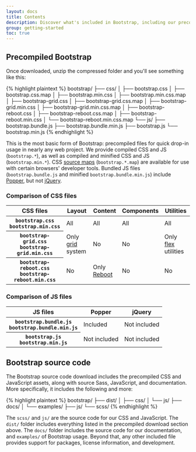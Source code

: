 ```yaml
---
layout: docs
title: Contents
description: Discover what's included in Bootstrap, including our precompiled and source code flavors. Remember, Bootstrap's JavaScript plugins require jQuery.
group: getting-started
toc: true
---
```


## Precompiled Bootstrap

Once downloaded, unzip the compressed folder and you'll see something like this:

<!-- NOTE: This info is intentionally duplicated in the README. Copy any changes made here over to the README too. -->

{% highlight plaintext %}
bootstrap/
├── css/
│   ├── bootstrap.css
│   ├── bootstrap.css.map
│   ├── bootstrap.min.css
│   ├── bootstrap.min.css.map
│   ├── bootstrap-grid.css
│   ├── bootstrap-grid.css.map
│   ├── bootstrap-grid.min.css
│   ├── bootstrap-grid.min.css.map
│   ├── bootstrap-reboot.css
│   ├── bootstrap-reboot.css.map
│   ├── bootstrap-reboot.min.css
│   └── bootstrap-reboot.min.css.map
└── js/
    ├── bootstrap.bundle.js
    ├── bootstrap.bundle.min.js
    ├── bootstrap.js
    └── bootstrap.min.js
{% endhighlight %}

This is the most basic form of Bootstrap: precompiled files for quick drop-in usage in nearly any web project. We provide compiled CSS and JS (`bootstrap.*`), as well as compiled and minified CSS and JS (`bootstrap.min.*`). CSS [source maps](https://developers.google.com/web/tools/chrome-devtools/javascript/source-maps) (`bootstrap.*.map`) are available for use with certain browsers' developer tools. Bundled JS files (`bootstrap.bundle.js` and minified `bootstrap.bundle.min.js`) include [Popper](https://popper.js.org/), but not [jQuery](https://jquery.com/).

### Comparison of CSS files

<table class="table table-bordered table-responsive">
  <thead>
    <tr>
      <th scope="col">CSS files</th>
      <th scope="col" class="text-center">Layout</th>
      <th scope="col" class="text-center">Content</th>
      <th scope="col" class="text-center">Components</th>
      <th scope="col" class="text-center">Utilities</th>
    </tr>
  </thead>
  <tbody>
    <tr>
      <th scope="row">
        <div><code class="text-nowrap">bootstrap.css</code></div>
        <div><code class="text-nowrap">bootstrap.min.css</code></div>
      </th>
      <td class="table-success text-center align-middle">All</td>
      <td class="table-success text-center align-middle">All</td>
      <td class="table-success text-center align-middle">All</td>
      <td class="table-success text-center align-middle">All</td>
    </tr>
    <tr>
      <th scope="row">
        <div><code class="text-nowrap">bootstrap-grid.css</code></div>
        <div><code class="text-nowrap">bootstrap-grid.min.css</code></div>
      </th>
      <td class="table-warning text-center align-middle">Only <a href="{{ site.baseurl }}/docs/{{ site.docs_version }}/layout/grid/">grid</a> system</td>
      <td class="table-danger text-center align-middle">No</td>
      <td class="table-danger text-center align-middle">No</td>
      <td class="table-warning text-center align-middle">Only <a href="{{ site.baseurl }}/docs/{{ site.docs_version }}/utilities/flex/">flex</a> utilities</td>
    </tr>
    <tr>
      <th scope="row">
        <div><code class="text-nowrap">bootstrap-reboot.css</code></div>
        <div><code class="text-nowrap">bootstrap-reboot.min.css</code></div>
      </th>
      <td class="table-danger text-center align-middle">No</td>
      <td class="table-warning text-center align-middle">Only <a href="{{ site.baseurl }}/docs/{{ site.docs_version }}/content/reboot/">Reboot</a></td>
      <td class="table-danger text-center align-middle">No</td>
      <td class="table-danger text-center align-middle">No</td>
    </tr>
  </tbody>
</table>

### Comparison of JS files

<table class="table table-bordered table-responsive">
  <thead>
    <tr>
      <th scope="col">JS files</th>
      <th scope="col" class="text-center">Popper</th>
      <th scope="col" class="text-center">jQuery</th>
    </tr>
  </thead>
  <tbody>
    <tr>
      <th scope="row">
        <div><code class="text-nowrap">bootstrap.bundle.js</code></div>
        <div><code class="text-nowrap">bootstrap.bundle.min.js</code></div>
      </th>
      <td class="table-success text-center align-middle">Included</td>
      <td class="table-danger text-center align-middle">Not included</td>
    </tr>
    <tr>
      <th scope="row">
        <div><code class="text-nowrap">bootstrap.js</code></div>
        <div><code class="text-nowrap">bootstrap.min.js</code></div>
      </th>
      <td class="table-danger text-center align-middle">Not included</td>
      <td class="table-danger text-center align-middle">Not included</td>
    </tr>
  </tbody>
</table>

## Bootstrap source code

The Bootstrap source code download includes the precompiled CSS and JavaScript assets, along with source Sass, JavaScript, and documentation. More specifically, it includes the following and more:

{% highlight plaintext %}
bootstrap/
├── dist/
│   ├── css/
│   └── js/
├── docs/
│   └── examples/
├── js/
└── scss/
{% endhighlight %}

The `scss/` and `js/` are the source code for our CSS and JavaScript. The `dist/` folder includes everything listed in the precompiled download section above. The `docs/` folder includes the source code for our documentation, and `examples/` of Bootstrap usage. Beyond that, any other included file provides support for packages, license information, and development.
